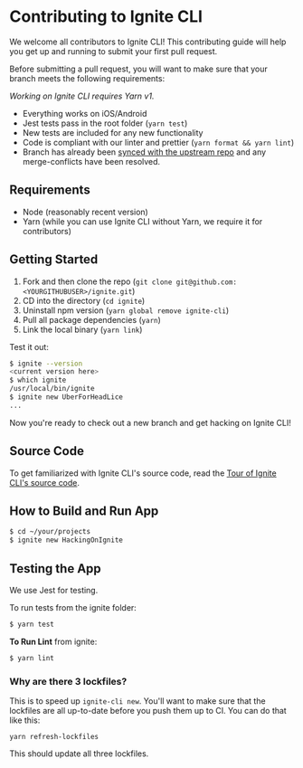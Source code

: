 # Contributing to Ignite CLI

We welcome all contributors to Ignite CLI! This contributing guide will help you get up and running to submit your first pull request.

Before submitting a pull request, you will want to make sure that your branch meets the following requirements:

_Working on Ignite CLI requires Yarn v1._

- Everything works on iOS/Android
- Jest tests pass in the root folder (`yarn test`)
- New tests are included for any new functionality
- Code is compliant with our linter and prettier (`yarn format && yarn lint`)
- Branch has already been [synced with the upstream repo](https://help.github.com/articles/syncing-a-fork/) and any merge-conflicts have been resolved.

## Requirements

- Node (reasonably recent version)
- Yarn (while you can use Ignite CLI without Yarn, we require it for contributors)

## Getting Started

1. Fork and then clone the repo (`git clone git@github.com:<YOURGITHUBUSER>/ignite.git`)
2. CD into the directory (`cd ignite`)
3. Uninstall npm version (`yarn global remove ignite-cli`)
4. Pull all package dependencies (`yarn`)
5. Link the local binary (`yarn link`)

Test it out:

```sh
$ ignite --version
<current version here>
$ which ignite
/usr/local/bin/ignite
$ ignite new UberForHeadLice
...
```

Now you're ready to check out a new branch and get hacking on Ignite CLI!

## Source Code

To get familiarized with Ignite CLI's source code, read the [Tour of Ignite CLI's source code](../docs/Tour-of-Ignite.md).

## How to Build and Run App

```sh
$ cd ~/your/projects
$ ignite new HackingOnIgnite
```

## Testing the App

We use Jest for testing.

To run tests from the ignite folder:

```sh
$ yarn test
```

**To Run Lint** from ignite:

```sh
$ yarn lint
```

### Why are there 3 lockfiles?

This is to speed up `ignite-cli new`. You'll want to make sure that the lockfiles are all up-to-date before
you push them up to CI. You can do that like this:

```
yarn refresh-lockfiles
```

This should update all three lockfiles.
